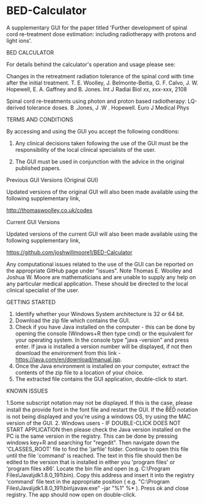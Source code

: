 # BED-Calculator
A supplementary GUI for the paper titled 'Further development of spinal cord re-treatment dose estimation: including radiotherapy with protons and light ions'.

BED CALCULATOR

For details behind the calculator's operation and usage please see:

Changes in the retreatment radiation tolerance of the spinal cord with time after the initial treatment. T. E. Woolley, J. Belmonte-Beitia, G. F. Calvo, J. W. Hopewell, E. A. Gaffney and B. Jones. 
Int J Radiai Biol xx, xxx-xxx, 2108

Spinal cord re-treatments using photon and proton based radiotherapy: LQ-derived tolerance doses. B .Jones, J .W . Hopewell.
Euro J Medical Phys



TERMS AND CONDITIONS

By accessing and using the GUI you accept the following conditions:

1) Any clinical decisions taken following the use of the GUI must be the responsibility of the local clinical specialists of the user.

2) The GUI must be used in conjunction with the advice in the original published papers.


Previous GUI Versions (Original GUI)

Updated versions of the original GUI will also been made available using the following supplementary link,

http://thomaswoolley.co.uk/codes


Current GUI Versions

Updated versions of the current GUI will also been made available using the following supplementary link,

https://github.com/joshwillmoore1/BED-Calculator

Any computational issues related to the use of the GUI can be reported on the appropriate GitHub page under "issues". Note Thomas E. Woolley and Joshua W. Moore are mathematicians and are unable to supply any help on any particular medical application. These should be directed to the local clinical specialist of the user.



GETTING STARTED

1) Identify whether your Windows System architecture is 32 or 64 bit.
2) Download the zip file which contains the GUI.
3) Check if you have Java installed on the computer - this can be done by opening the console (Windows+R then type cmd) or the equivalent for your operating system. In the console type "java -version" and press enter. If java is installed a version number will be displayed, if not then download the environment from this link  - https://java.com/en/download/manual.jsp.  
4) Once the Java environment is installed on your computer, extract the contents of the zip file to a location of your choice. 
5) The extracted file contains the GUI application, double-click to start.

KNOWN ISSUES

1.Some subscript notation may not be displayed. If this is the case, please install the provide font in the font file and restart the GUI. If the B̅E̅D̅ notation is not being displayed and you're using a windows OS, try using the MAC version of the GUI.
2. Windows users - IF DOUBLE-CLICK DOES NOT START APPLICATION then please check the Java version installed on the PC is the same version in the registry. This can be done by pressing windows key+R and searching for "regedit". Then navigate down the 'CLASSES_ROOT' file to find the 'jarfile' folder. Continue to open this file until the file 'command' is reached. 
The text in this file should then be edited to the version that is installed in either you 'program files' or 'program files x86'. Locate the bin file and open (e.g. C:\Program Files\Java\jdk1.8.0_191\bin). Copy this address and insert it into the registry 'command' file text in the appropriate position ( e.g. "C:\Program Files\Java\jdk1.8.0_191\bin\javaw.exe" -jar "%1" %* ). Press ok and close registry. The app should now open on double-click.

